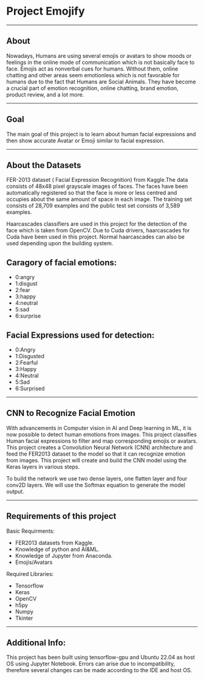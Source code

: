 # Project Emojify
------------------------------------------------------------------------

## About
Nowadays, Humans are using several emojis or avatars to show moods or feelings in the online mode of communication which is not basically face to face. Emojis act as nonverbal cues for humans. Without them, online chatting and other areas seem emotionless which is not favorable for humans due to the fact that Humans are Social Animals. They have become a crucial part of emotion recognition, online chatting, brand emotion, product review, and a lot more.

------------------------------------------------------------------------

## Goal
The main goal of this project is to learn about human facial expressions and then show accurate Avatar or Emoji similar to facial expression.

------------------------------------------------------------------------

## About the Datasets
FER-2013 dataset ( Facial Expression Recognition) from Kaggle.The data consists of 48x48 pixel grayscale images of faces. The faces have been automatically registered so that the face is more or less centred and occupies about the same amount of space in each image. The training set consists of 28,709 examples and the public test set consists of 3,589 examples.

Haarcascades classifiers are used in this project for the detection of the face which is taken from OpenCV. Due to Cuda drivers, haarcascades for Cuda have been used in this project. Normal haarcascades can also be used depending upon the building system.

## Caragory of facial emotions:

- 0:angry
- 1:disgust
- 2:fear
- 3:happy
- 4:neutral
- 5:sad
- 6:surprise

## Facial Expressions used for detection:
- 0:Angry
- 1:Disgusted
- 2:Fearful
- 3:Happy
- 4:Neutral
- 5:Sad
- 6:Surprised

------------------------------------------------------------------------

## CNN to Recognize Facial Emotion
With advancements in Computer vision in AI and Deep learning in ML, it is now possible to detect human emotions from images. This project classifies Human facial expressions to filter and map corresponding emojis or avatars. This project creates a Convolution Neural Network (CNN) architecture and feed the FER2013 dataset to the model so that it can recognize emotion from images. This project will create and build the CNN model using the Keras layers in various steps.

To build the network we use two dense layers, one flatten layer and four conv2D layers. We will use the Softmax equation to generate the model output.

------------------------------------------------------------------------

## Requirements of this project
Basic Requirments:
- FER2013 datasets from Kaggle.
- Knowledge of python and AI&ML.
- Knowledge of Jupyter from Anaconda.
- Emojis/Avatars

Required Libraries:
- Tensorflow
- Keras
- OpenCV
- h5py
- Numpy
- Tkinter

------------------------------------------------------------------------

## Additional Info:
This project has been built using tensorflow-gpu and Ubuntu 22.04 as host OS using Jupyter Notebook. Errors can arise due to incompatibility, therefore several changes can be made according to the IDE and host OS.
